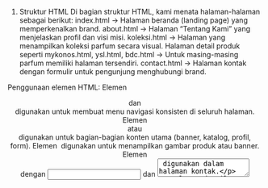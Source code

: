 1. Struktur HTML
Di bagian struktur HTML, kami menata halaman-halaman sebagai berikut:
index.html → Halaman beranda (landing page) yang memperkenalkan brand.
about.html → Halaman “Tentang Kami” yang menjelaskan profil dan visi misi.
koleksi.html → Halaman yang menampilkan koleksi parfum secara visual.
Halaman detail produk seperti mykonos.html, ysl.html, bdc.html → Untuk masing-masing parfum memiliki halaman tersendiri.
contact.html → Halaman kontak dengan formulir untuk pengunjung menghubungi brand.

Penggunaan elemen HTML:
Elemen <header> dan <nav> digunakan untuk membuat menu navigasi konsisten di seluruh halaman.
Elemen <section> atau <div> digunakan untuk bagian-bagian konten utama (banner, katalog, profil, form).
Elemen <img> digunakan untuk menampilkan gambar produk atau banner.
Elemen <form> dengan <input> dan <textarea> digunakan dalam halaman kontak.

Halaman detail produk memanfaatkan elemen semantik seperti <article> atau <main> (jika diterapkan) untuk menyajikan konten produk utama.
Dengan struktur ini, tiap halaman terpisah tetapi memiliki kerangka yang konsisten—memudahkan pengembangan dan pemeliharaan.

2. Desain CSS
Untuk desain tampilan, kami menggunakan file-CSS terpisah per halaman untuk menjaga modularitas dan kemudahan pengelolaan:

styleindex.css → Mengatur gaya halaman beranda: banner besar, jenis font modern, warna aksen elegan.
styleabout.css → Gaya untuk halaman tentang kami: latar belakang warna netral, tipografi yang mudah dibaca, tata letak gambar dan teks terstruktur.
stylekoleksi.css → Gaya untuk halaman koleksi produk: grid atau kartu produk (product card) dengan margin dan padding rapi, gambar produk ditampilkan dengan efek hover atau transisi jika ada.
stylecontact.css → Gaya untuk halaman kontak: form yang tersusun rapi, tombol kirim dengan efek visual, dan tata letak responsif agar nyaman di perangkat mobile.

Selain itu, penggunaan warna, font, dan layout dirancang agar konsisten dengan tema “parfum mewah” — kombinasi warna gelap atau netral dengan aksen elegan, gambar produk beresolusi tinggi, dan margin/spasi yang memberikan kesan “lapang”.
Efek CSS tambahan seperti transition, hover, dan fleksibilitas layout (menggunakan flexbox atau grid jika diterapkan) turut meningkatkan kualitas visual.

3. Kreativitas dan Desain
Tampilan website dirancang agar menarik dan estetis dengan memperhatikan beberapa aspek:
Banner besar di halaman beranda yang menangkap perhatian pengunjung sejak awal.
Penggunaan gambar produk berkualitas tinggi sebagai fokus utama di halaman koleksi dan detail produk.
Tata letak koleksi produk yang menyerupai katalog online: setiap parfum tampil sebagai kartu dengan gambar dan deskripsi singkat.
Konsistensi branding: penggunaan font, warna, dan gaya visual yang mencerminkan kesan elegan dan premium.
Navigasi yang sederhana namun efektif—pengunjung bisa langsung ke halaman yang mereka inginkan dengan mudah.
Halaman kontak yang tidak hanya fungsional tapi juga ramah pengguna, dengan desain form yang bersih dan intuitif.
Semua elemen ini bekerja bersama untuk menciptakan pengalaman pengguna yang menyenangkan sekaligus mencerminkan identitas merek parfum.

4. Dokumentasi dan SRS
Tampilan Halaman BERANDA saat membuka website Arven Parfume. 
<img width="795" height="416" alt="image" src="https://github.com/user-attachments/assets/e2298e21-f3c0-4f69-b2fe-bc13ede2fe76" />
Tampilan beranda didominasi oleh gambar banner parfum sebagai latar utama nya. di bagian atas halaman terdapat menu navigasi yang menghubungkan pengguna ke halaman lain seperti Tentang Kami, Koleksi, dan Kontak. 
Dari sisi visual, beranda didukung oleh fitur yang mengatur warna, font, dan tata letak agar terlihat modern dan responsif. 

Tampilan Halaman Detail Produk transisi beranda terdapat menu dari parfume terbaik beserta detail di setiap produk nya.
<img width="795" height="407" alt="image" src="https://github.com/user-attachments/assets/af9d3bde-782d-47a4-b771-aa2b793a68f3" />
Efek transisi dan animasi yang halus dari fitur animation juga menambah daya tarik halaman ini. Menampilkan koleksi ketiga parfume terbaik dari ARVEN PARFUME.

Menampilkan Halaman detail dari Best Parfume.
<img width="786" height="402" alt="image" src="https://github.com/user-attachments/assets/33328e77-0a01-4996-b40e-63c1b4f40fea" />
 Terdapat detail produk yaitu Nama produk, Harga, Deskripsi produk, Tingkat aroma dan Karakteristik nya. 
Fitur ini menjadikan website terasa seperti katalog interaktif, di mana setiap produk memiliki ruang khusus untuk diperkenalkan.


Tampilan Halaman TENTANG KAMI saat membuka website Arven Parfume. 
<img width="854" height="444" alt="image" src="https://github.com/user-attachments/assets/7249da87-d614-4e8b-9f75-d5340c581de6" />
Halaman tentang kami berisi informasi tentang profil dari Arven Parfume dan memberikan gambaran lebih dalam mengenal brand dan kualitas produk parfume.
Pada halaman ini juga dapat menampilkan ikon kontak tambahan seperti email, nomor telepon, atau media sosial resmi Arven Parfume.

Tampilan Halaman KOLEKSI pada website Arven Parfume.
<img width="789" height="413" alt="image" src="https://github.com/user-attachments/assets/9551ac37-f96d-46e4-a5c5-066deee0e83f" />
Pada halaman website ini menampilkan daftar produk parfum yang ditawarkan oleh Arven Parfume. Di halaman ini gambar parfum disusun dalam bentuk galeri atau kartu produk (product card), pengunjung dapat melihat berbagai jenis parfum lengkap dengan gambar dan deskripsi singkatnya. 
Halaman ini sejenis isi dari katalog parfum online, dan menjadi pusat utama bagi pengguna yang ingin mengenal setiap produk Arven Parfume.

Tampilan Halaman KONTAK pada website Arven Parfume.
<img width="790" height="413" alt="image" src="https://github.com/user-attachments/assets/56f3960c-64d7-4d5a-a9da-2dfeedc007c5" />
Bagian yang menyediakan sarana komunikasi antara pengunjung dan pengelola Arven Parfume. 
Di halaman ini terdapat formulir kontak yang dapat diisi oleh pengguna dengan beberapa kolom seperti: (Nama lengkap, Alamat email, Pesan atau pertanyaan). 
Form dilengkapi dengan validasi input menggunakan JavaScript, untuk memastikan semua kolom terisi sebelum dikirim. Jika pengunjung mencoba mengirim form kosong, sistem akan memberikan peringatan agar data dilengkapi terlebih dahulu.


Kebutuhan fungsional: navigasi antarhalaman, tampilan koleksi produk, halaman detail produk, formulir kontak dengan validasi.

Kebutuhan non-fungsional: tampilan responsif, waktu muat cepat, kompatibilitas browser modern, UX yang mudah.

Penggunaan file JavaScript (animation.js, form.js) dijelaskan di bagian dokumentasi agar pembaca tahu bagaimana interaksi atau animasi ditambahkan.

Dengan dokumentasi yang lengkap ini, siapapun yang melihat repository dapat memahami bagaimana website dibangun, bagaimana fitur-fiturnya bekerja, dan bagaimana desainnya diatur.

5. Fungsionalitas JavaScript
Fitur JavaScript yang diterapkan dalam proyek ini meliputi:
animation.js → Menambahkan animasi pada elemen halaman (seperti efek muncul / fade-in atau transisi saat loading atau scroll) untuk memperkaya pengalaman pengguna.
form.js → Menangani form kontak di halaman contact.html:
Memastikan semua input (nama, email, pesan) terisi sebelum form dikirim.
Menampilkan pesan konfirmasi atau peringatan jika ada kolom yang belum diisi.
(Opsional) Mengarahkan ke halaman terima kasih atau memberikan umpan balik visual setelah submit.

Dengan adanya JavaScript, website tidak hanya tampak statis: interaksi pengguna meningkat, validasi form memastikan data yang lebih baik, animasi membuat tampilan lebih hidup. Semua ini meningkatkan kualitas dan fungsionalitas website secara keseluruhan.


Teknologi yang Digunakan:
HTML5 — untuk struktur halaman web.
CSS3 — untuk styling dan layout.
JavaScript (vanilla) — untuk animasi dan interaksi form.
GitHub Pages — untuk hosting website statis (nama repo …github.io).
LInk hosting website : https://dseptianr.github.io/141_145_151_155_kelopok4_arvenparfume.github.io/  




Cara Menjalankan:
Clone atau unduh repository ini ke komputer lokal.
Buka file index.html di browser modern (Chrome, Firefox, Edge, Safari).
Pastikan folder asset gambar dan file CSS/JS tetap berada dalam struktur seperti repository agar semua jalan.
Jelajahi halaman-halaman: Beranda → Tentang Kami → Koleksi → Detail Produk → Kontak.
Coba kirimkan formulir di halaman kontak untuk melihat validasi form bekerja.
